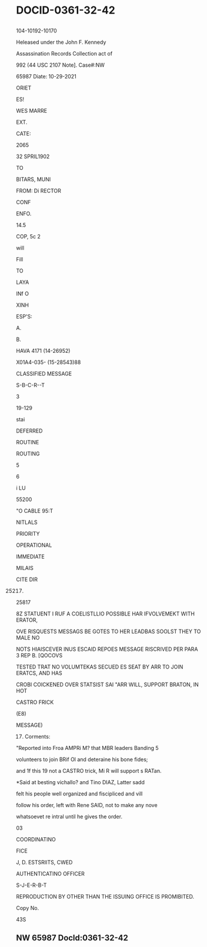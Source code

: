 # DOCID-0361-32-42

##
104-10192-10170

Heleased under the John F. Kennedy

Assassination Records Collection act of

992 (44 USC 2107 Note]. Case#:NW

65987 Diate: 10-29-2021

ORIET

ES!

WES MARRE

EXT.

CATE:

2065

32 SPRIL1902

TO

BITARS, MUNI

FROM: Di RECTOR

CONF

ENFO.

14.5

COP, 5c 2

will

Fill

TO

LAYA

INf O

XINH

ESP'S:

A.

B.

HAVA 4171 (14-26952)

X01A4-035- (15-28543)88

CLASSIFIED MESSAGE

S-B-C-R--T

3

19-129

stai

DEFERRED

ROUTINE

ROUTING

5

6

i LU

55200

"O CABLE 95:T

NITLALS

PRIORITY

OPERATIONAL

IMMEDIATE

MILAIS

CITE DIR

25217.

25817

8Z STATUENT I RUF A COELISTLLIO POSSIBLE HAR IFVOLVEMEKT WITH ERATOR,

OVE RISQUESTS MESSAGS BE GOTES TO HER LEADBAS SOOLST THEY TO MALE NO

NOTS HIAISCEVER INUS ESCAID REPOES MESSAGE RISCRIVED PER PARA 3 REP B. [QOCOVS

TESTED TRAT NO VOLUMTEKAS SECUED ES SEAT BY ARR TO JOIN ERATCS, AND HAS

CROBI COICKENED OVER STATSIST SAI "ARR WILL, SUPPORT BRATON, IN HOT

CASTRO FRICK

(E8)

MESSAGE)

17. Corments:

"Reported into Froa AMPRi M? that MBR leaders Banding 5

volunteers to join BRif Ol and deteraine his bone fides;

and 1f this 19 not a CASTRO trick, Mi R will support s RATan.

*Said at besting vichallo? and Tino DIAZ, Latter sadd

felt his people well organized and fiscipliced and vill

follow his order, left with Rene SAID, not to make any nove

whatsoevet re intral until he gives the order.

03

COORDINATINO

FICE

J, D. ESTSRIITS, CWED

AUTHENTICATINO OFFICER

S-J-E-R-B-T

REPRODUCTION BY OTHER THAN THE ISSUING OFFICE IS PROMIBITED.

Copy No.

43S

NW 65987 Docld:0361-32-42
---

